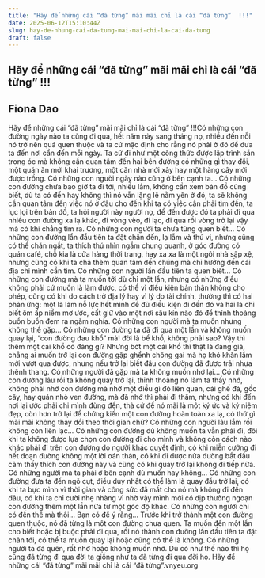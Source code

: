 ```yaml
---
title: "Hãy để những cái “đã từng” mãi mãi chỉ là cái “đã từng”  !!!"
date: 2025-06-12T15:10:44Z
slug: hay-de-nhung-cai-da-tung-mai-mai-chi-la-cai-da-tung
draft: false
---
```


## Hãy để những cái “đã từng” mãi mãi chỉ là cái “đã từng”  !!!

## Fiona Dao

Hãy để những cái “đã từng” mãi mãi chỉ là cái “đã từng” !!!Có những con đường ngày nào ta cũng đi qua, hết năm này sang tháng nọ, nhiều đến nỗi nó trở nên quá quen thuộc và ta cứ mặc định cho rằng nó phải ở đó để đưa ta đến nơi cần đến mỗi ngày. Ta cứ đi như một công thức được lập trình sẵn trong óc mà không cần quan tâm đến hai bên đường có những gì thay đổi, một quán ăn mới khai trương, một căn nhà mới xây hay một hàng cây mới được trồng. Có những con người ngày nào cũng ở bên cạnh ta…
Có những con đường chưa bao giờ ta đi tới, nhiều lắm, không cần xem bản đồ cũng biết, dù ta có đến hay không thì nó vẫn lặng lẽ nằm yên ở đó, ta sẽ không cần quan tâm đến việc nó ở đâu cho đến khi ta có việc cần phải tìm đến, ta lục lọi trên bản đồ, ta hỏi người này người nọ, để đến được đó ta phải đi qua nhiều con đường xa lạ khác, đi vòng vèo, đi lạc, đi qua rồi vòng trở lại vậy mà có khi chẳng tìm ra. Có những con người ta chưa từng quen biết…
Có những con đường lần đầu tiên ta đặt chân đến, lạ lẫm và thú vị, nhưng cũng có thể chán ngắt, ta thích thú nhìn ngắm chung quanh, ở góc đường có quán café, chỗ kia là cửa hàng thời trang, hay xa xa là một ngôi nhà sập xệ, nhưng cũng có khi ta chả thèm quan tâm đến chúng mà chỉ hướng đến cái địa chỉ mình cần tìm. Có những con người lần đầu tiên ta quen biết…
Có những con đường mà ta muốn tới dù chỉ một lần, nhưng có những điều không phải cứ muốn là làm được, có thể vì điều kiện bản thân không cho phép, cũng có khi do cách trở địa lý hay vì lý do tài chính, thường thì có hai phản ứng: một là làm nỗ lực hết mình để đủ điều kiện đi đến đó và hai là chỉ biết ôm ấp niềm mơ ước, cất giữ vào một nơi sâu kín nào đó để thỉnh thoảng buồn buồn đem ra ngắm nghía. Có những con người mà ta muốn nhưng không thể gặp…
Có những con đường ta đã đi qua một lần và không muốn quay lại, “con đường đau khổ” mà! đời là bể khổ, không phải sao? Vậy thì thêm một cái khổ có đáng gì? Nhưng bớt một cái khổ thì thật là đáng giá, chẳng ai muốn trở lại con đường gập ghềnh chông gai mà họ khó khăn lắm mới vượt qua được, nhưng nếu trở lại biết đâu con đường đã được trải nhựa thênh thang. Có những người đã gặp mà ta không muốn nhớ lại…
Có những con đường lâu rồi ta không quay trở lại, thỉnh thoảng nó làm ta thấy nhớ, không phải nhớ con đường mà nhớ một điều gì đó liên quan, cái ghế đá, gốc cây, hay quán nhỏ ven đường, mà đã nhớ thì phải đi thăm, nhưng có khi đến nơi lại ước phải chi mình đừng đến, thà cứ để nó mãi là một ký ức và kỷ niệm đẹp, còn hơn trở lại để chứng kiến một con đường hoàn toàn xa lạ, có thứ gì mãi mãi không thay đổi theo thời gian chứ? Có những con người lâu lắm rồi không còn liên lạc…
Có những con đường dù không muốn ta vẫn phải đi, đôi khi ta không được lựa chọn con đường đi cho mình và không còn cách nào khác phải đi trên con đường do người khác quyết định, có khi miễn cưỡng đi hết đoạn đường không một lời oán thán, có khi đi được nửa đường bắt đầu cảm thấy thích con đường này và cũng có khi quay trở lại không đi tiếp nữa. Có những người mà ta phải ở bên cạnh dù muốn hay không…
Có những con đường đưa ta đến ngõ cụt, điều duy nhất có thể làm là quay đầu trở lại, có khi ta bực mình vì thời gian và công sức đã mất cho nó mà không đi đến đâu, có khi ta chỉ cười nhẹ nhàng vì nhờ vậy mình mới có dịp thưởng ngoạn con đường thêm một lần nữa từ một góc độ khác. Có những con người chỉ có đến thế mà thôi…
Bạn có để ý rằng…
Trước khi trở thành một con đường quen thuộc, nó đã từng là một con đường chưa quen. Ta muốn đến một lần cho biết hoặc bị buộc phải đi qua, rồi nó thành con đường lần đầu tiên ta đặt chân tới, có thể ta muốn quay lại hoặc cũng có thể là không.
Có những người ta đã quên, rất nhớ hoặc không muốn nhớ. Dù có như thế nào thì họ cũng đã từng đi qua đời ta giống như ta đã từng đi qua đời họ. Hãy để những cái “đã từng” mãi mãi chỉ là cái “đã từng”.vnyeu.org